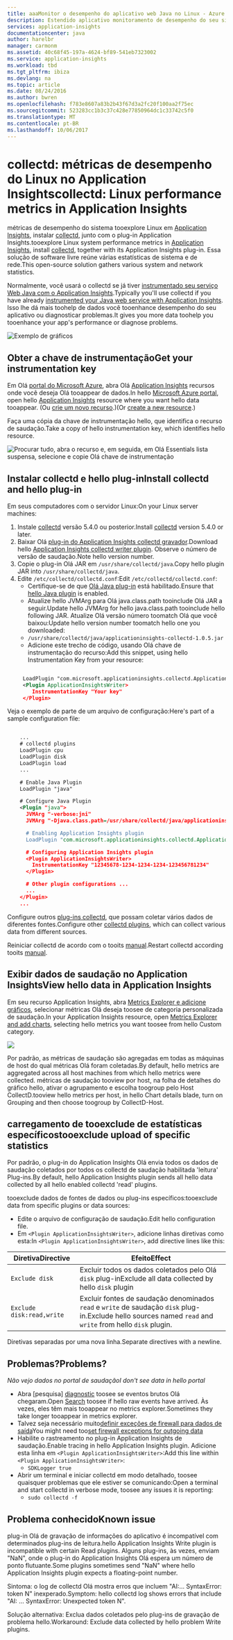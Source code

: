 ```yaml
---
title: aaaMonitor o desempenho do aplicativo web Java no Linux - Azure | Microsoft Docs
description: Estendido aplicativo monitoramento de desempenho do seu site de Java com hello CollectD plug-in do Application Insights.
services: application-insights
documentationcenter: java
author: harelbr
manager: carmonm
ms.assetid: 40c68f45-197a-4624-bf89-541eb7323002
ms.service: application-insights
ms.workload: tbd
ms.tgt_pltfrm: ibiza
ms.devlang: na
ms.topic: article
ms.date: 08/24/2016
ms.author: bwren
ms.openlocfilehash: f783e8607a83b2b43f67d3a2fc20f100aa2f75ec
ms.sourcegitcommit: 523283cc1b3c37c428e77850964dc1c33742c5f0
ms.translationtype: MT
ms.contentlocale: pt-BR
ms.lasthandoff: 10/06/2017
---
```

# <a name="collectd-linux-performance-metrics-in-application-insights"></a><span data-ttu-id="77a55-103">collectd: métricas de desempenho do Linux no Application Insights</span><span class="sxs-lookup"><span data-stu-id="77a55-103">collectd: Linux performance metrics in Application Insights</span></span>


<span data-ttu-id="77a55-104">métricas de desempenho do sistema tooexplore Linux em [Application Insights](app-insights-overview.md), instalar [collectd](http://collectd.org/), junto com o plug-in Application Insights.</span><span class="sxs-lookup"><span data-stu-id="77a55-104">tooexplore Linux system performance metrics in [Application Insights](app-insights-overview.md), install [collectd](http://collectd.org/), together with its Application Insights plug-in.</span></span> <span data-ttu-id="77a55-105">Essa solução de software livre reúne várias estatísticas de sistema e de rede.</span><span class="sxs-lookup"><span data-stu-id="77a55-105">This open-source solution gathers various system and network statistics.</span></span>

<span data-ttu-id="77a55-106">Normalmente, você usará o collectd se já tiver [instrumentado seu serviço Web Java com o Application Insights][java].</span><span class="sxs-lookup"><span data-stu-id="77a55-106">Typically you'll use collectd if you have already [instrumented your Java web service with Application Insights][java].</span></span> <span data-ttu-id="77a55-107">Isso lhe dá mais toohelp de dados você tooenhance desempenho do seu aplicativo ou diagnosticar problemas.</span><span class="sxs-lookup"><span data-stu-id="77a55-107">It gives you more data toohelp you tooenhance your app's performance or diagnose problems.</span></span> 

![Exemplo de gráficos](./media/app-insights-java-collectd/sample.png)

## <a name="get-your-instrumentation-key"></a><span data-ttu-id="77a55-109">Obter a chave de instrumentação</span><span class="sxs-lookup"><span data-stu-id="77a55-109">Get your instrumentation key</span></span>
<span data-ttu-id="77a55-110">Em Olá [portal do Microsoft Azure](https://portal.azure.com), abra Olá [Application Insights](app-insights-overview.md) recursos onde você deseja Olá tooappear de dados.</span><span class="sxs-lookup"><span data-stu-id="77a55-110">In hello [Microsoft Azure portal](https://portal.azure.com), open hello [Application Insights](app-insights-overview.md) resource where you want hello data tooappear.</span></span> <span data-ttu-id="77a55-111">(Ou [crie um novo recurso](app-insights-create-new-resource.md).)</span><span class="sxs-lookup"><span data-stu-id="77a55-111">(Or [create a new resource](app-insights-create-new-resource.md).)</span></span>

<span data-ttu-id="77a55-112">Faça uma cópia da chave de instrumentação hello, que identifica o recurso de saudação.</span><span class="sxs-lookup"><span data-stu-id="77a55-112">Take a copy of hello instrumentation key, which identifies hello resource.</span></span>

![Procurar tudo, abra o recurso e, em seguida, em Olá Essentials lista suspensa, selecione e copie Olá chave de instrumentação](./media/app-insights-java-collectd/02-props.png)

## <a name="install-collectd-and-hello-plug-in"></a><span data-ttu-id="77a55-114">Instalar collectd e hello plug-in</span><span class="sxs-lookup"><span data-stu-id="77a55-114">Install collectd and hello plug-in</span></span>
<span data-ttu-id="77a55-115">Em seus computadores com o servidor Linux:</span><span class="sxs-lookup"><span data-stu-id="77a55-115">On your Linux server machines:</span></span>

1. <span data-ttu-id="77a55-116">Instale [collectd](http://collectd.org/) versão 5.4.0 ou posterior.</span><span class="sxs-lookup"><span data-stu-id="77a55-116">Install [collectd](http://collectd.org/) version 5.4.0 or later.</span></span>
2. <span data-ttu-id="77a55-117">Baixar Olá [plug-in do Application Insights collectd gravador](https://aka.ms/aijavasdk).</span><span class="sxs-lookup"><span data-stu-id="77a55-117">Download hello [Application Insights collectd writer plugin](https://aka.ms/aijavasdk).</span></span> <span data-ttu-id="77a55-118">Observe o número de versão de saudação.</span><span class="sxs-lookup"><span data-stu-id="77a55-118">Note hello version number.</span></span>
3. <span data-ttu-id="77a55-119">Copie o plug-in Olá JAR em `/usr/share/collectd/java`.</span><span class="sxs-lookup"><span data-stu-id="77a55-119">Copy hello plugin JAR into `/usr/share/collectd/java`.</span></span>
4. <span data-ttu-id="77a55-120">Edite `/etc/collectd/collectd.conf`:</span><span class="sxs-lookup"><span data-stu-id="77a55-120">Edit `/etc/collectd/collectd.conf`:</span></span>
   * <span data-ttu-id="77a55-121">Certifique-se de que [Olá Java plug-in](https://collectd.org/wiki/index.php/Plugin:Java) está habilitado.</span><span class="sxs-lookup"><span data-stu-id="77a55-121">Ensure that [hello Java plugin](https://collectd.org/wiki/index.php/Plugin:Java) is enabled.</span></span>
   * <span data-ttu-id="77a55-122">Atualize hello JVMArg para Olá java.class.path tooinclude Olá JAR a seguir.</span><span class="sxs-lookup"><span data-stu-id="77a55-122">Update hello JVMArg for hello java.class.path tooinclude hello following JAR.</span></span> <span data-ttu-id="77a55-123">Atualize Olá versão número toomatch Olá que você baixou:</span><span class="sxs-lookup"><span data-stu-id="77a55-123">Update hello version number toomatch hello one you downloaded:</span></span>
   * `/usr/share/collectd/java/applicationinsights-collectd-1.0.5.jar`
   * <span data-ttu-id="77a55-124">Adicione este trecho de código, usando Olá chave de instrumentação do recurso:</span><span class="sxs-lookup"><span data-stu-id="77a55-124">Add this snippet, using hello Instrumentation Key from your resource:</span></span>

```XML

     LoadPlugin "com.microsoft.applicationinsights.collectd.ApplicationInsightsWriter"
     <Plugin ApplicationInsightsWriter>
        InstrumentationKey "Your key"
     </Plugin>
```

<span data-ttu-id="77a55-125">Veja o exemplo de parte de um arquivo de configuração:</span><span class="sxs-lookup"><span data-stu-id="77a55-125">Here's part of a sample configuration file:</span></span>

```XML

    ...
    # collectd plugins
    LoadPlugin cpu
    LoadPlugin disk
    LoadPlugin load
    ...

    # Enable Java Plugin
    LoadPlugin "java"

    # Configure Java Plugin
    <Plugin "java">
      JVMArg "-verbose:jni"
      JVMArg "-Djava.class.path=/usr/share/collectd/java/applicationinsights-collectd-1.0.5.jar:/usr/share/collectd/java/collectd-api.jar"

      # Enabling Application Insights plugin
      LoadPlugin "com.microsoft.applicationinsights.collectd.ApplicationInsightsWriter"

      # Configuring Application Insights plugin
      <Plugin ApplicationInsightsWriter>
        InstrumentationKey "12345678-1234-1234-1234-123456781234"
      </Plugin>

      # Other plugin configurations ...
      ...
    </Plugin>
    ...
```

<span data-ttu-id="77a55-126">Configure outros [plug-ins collectd](https://collectd.org/wiki/index.php/Table_of_Plugins), que possam coletar vários dados de diferentes fontes.</span><span class="sxs-lookup"><span data-stu-id="77a55-126">Configure other [collectd plugins](https://collectd.org/wiki/index.php/Table_of_Plugins), which can collect various data from different sources.</span></span>

<span data-ttu-id="77a55-127">Reiniciar collectd de acordo com o tooits [manual](https://collectd.org/wiki/index.php/First_steps).</span><span class="sxs-lookup"><span data-stu-id="77a55-127">Restart collectd according tooits [manual](https://collectd.org/wiki/index.php/First_steps).</span></span>

## <a name="view-hello-data-in-application-insights"></a><span data-ttu-id="77a55-128">Exibir dados de saudação no Application Insights</span><span class="sxs-lookup"><span data-stu-id="77a55-128">View hello data in Application Insights</span></span>
<span data-ttu-id="77a55-129">Em seu recurso Application Insights, abra [Metrics Explorer e adicione gráficos][metrics], selecionar métricas Olá deseja toosee de categoria personalizada de saudação.</span><span class="sxs-lookup"><span data-stu-id="77a55-129">In your Application Insights resource, open [Metrics Explorer and add charts][metrics], selecting hello metrics you want toosee from hello Custom category.</span></span>

![](./media/app-insights-java-collectd/result.png)

<span data-ttu-id="77a55-130">Por padrão, as métricas de saudação são agregadas em todas as máquinas de host do qual métricas Olá foram coletadas.</span><span class="sxs-lookup"><span data-stu-id="77a55-130">By default, hello metrics are aggregated across all host machines from which hello metrics were collected.</span></span> <span data-ttu-id="77a55-131">métricas de saudação tooview por host, na folha de detalhes do gráfico hello, ativar o agrupamento e escolha toogroup pelo Host CollectD.</span><span class="sxs-lookup"><span data-stu-id="77a55-131">tooview hello metrics per host, in hello Chart details blade, turn on Grouping and then choose toogroup by CollectD-Host.</span></span>

## <a name="tooexclude-upload-of-specific-statistics"></a><span data-ttu-id="77a55-132">carregamento de tooexclude de estatísticas específicos</span><span class="sxs-lookup"><span data-stu-id="77a55-132">tooexclude upload of specific statistics</span></span>
<span data-ttu-id="77a55-133">Por padrão, o plug-in do Application Insights Olá envia todos os dados de saudação coletados por todos os collectd de saudação habilitada 'leitura' Plug-ins.</span><span class="sxs-lookup"><span data-stu-id="77a55-133">By default, hello Application Insights plugin sends all hello data collected by all hello enabled collectd 'read' plugins.</span></span> 

<span data-ttu-id="77a55-134">tooexclude dados de fontes de dados ou plug-ins específicos:</span><span class="sxs-lookup"><span data-stu-id="77a55-134">tooexclude data from specific plugins or data sources:</span></span>

* <span data-ttu-id="77a55-135">Edite o arquivo de configuração de saudação.</span><span class="sxs-lookup"><span data-stu-id="77a55-135">Edit hello configuration file.</span></span> 
* <span data-ttu-id="77a55-136">Em `<Plugin ApplicationInsightsWriter>`, adicione linhas diretivas como esta:</span><span class="sxs-lookup"><span data-stu-id="77a55-136">In `<Plugin ApplicationInsightsWriter>`, add directive lines like this:</span></span>

| <span data-ttu-id="77a55-137">Diretiva</span><span class="sxs-lookup"><span data-stu-id="77a55-137">Directive</span></span> | <span data-ttu-id="77a55-138">Efeito</span><span class="sxs-lookup"><span data-stu-id="77a55-138">Effect</span></span> |
| --- | --- |
| `Exclude disk` |<span data-ttu-id="77a55-139">Excluir todos os dados coletados pelo Olá `disk` plug-in</span><span class="sxs-lookup"><span data-stu-id="77a55-139">Exclude all data collected by hello `disk` plugin</span></span> |
| `Exclude disk:read,write` |<span data-ttu-id="77a55-140">Excluir fontes de saudação denominados `read` e `write` de saudação `disk` plug-in.</span><span class="sxs-lookup"><span data-stu-id="77a55-140">Exclude hello sources named `read` and `write` from hello `disk` plugin.</span></span> |

<span data-ttu-id="77a55-141">Diretivas separadas por uma nova linha.</span><span class="sxs-lookup"><span data-stu-id="77a55-141">Separate directives with a newline.</span></span>

## <a name="problems"></a><span data-ttu-id="77a55-142">Problemas?</span><span class="sxs-lookup"><span data-stu-id="77a55-142">Problems?</span></span>
<span data-ttu-id="77a55-143">*Não vejo dados no portal de saudação*</span><span class="sxs-lookup"><span data-stu-id="77a55-143">*I don't see data in hello portal*</span></span>

* <span data-ttu-id="77a55-144">Abra [pesquisa] [ diagnostic] toosee se eventos brutos Olá chegaram.</span><span class="sxs-lookup"><span data-stu-id="77a55-144">Open [Search][diagnostic] toosee if hello raw events have arrived.</span></span> <span data-ttu-id="77a55-145">Às vezes, eles têm mais tooappear no metrics explorer.</span><span class="sxs-lookup"><span data-stu-id="77a55-145">Sometimes they take longer tooappear in metrics explorer.</span></span>
* <span data-ttu-id="77a55-146">Talvez seja necessário muito[definir exceções de firewall para dados de saída](app-insights-ip-addresses.md)</span><span class="sxs-lookup"><span data-stu-id="77a55-146">You might need too[set firewall exceptions for outgoing data](app-insights-ip-addresses.md)</span></span>
* <span data-ttu-id="77a55-147">Habilite o rastreamento no plug-in Application Insights de saudação.</span><span class="sxs-lookup"><span data-stu-id="77a55-147">Enable tracing in hello Application Insights plugin.</span></span> <span data-ttu-id="77a55-148">Adicione esta linha em `<Plugin ApplicationInsightsWriter>`:</span><span class="sxs-lookup"><span data-stu-id="77a55-148">Add this line within `<Plugin ApplicationInsightsWriter>`:</span></span>
  * `SDKLogger true`
* <span data-ttu-id="77a55-149">Abrir um terminal e iniciar collectd em modo detalhado, toosee quaisquer problemas que ele estiver se comunicando:</span><span class="sxs-lookup"><span data-stu-id="77a55-149">Open a terminal and start collectd in verbose mode, toosee any issues it is reporting:</span></span>
  * `sudo collectd -f`

## <a name="known-issue"></a><span data-ttu-id="77a55-150">Problema conhecido</span><span class="sxs-lookup"><span data-stu-id="77a55-150">Known issue</span></span>

<span data-ttu-id="77a55-151">plug-in Olá de gravação de informações do aplicativo é incompatível com determinados plug-ins de leitura.</span><span class="sxs-lookup"><span data-stu-id="77a55-151">hello Application Insights Write plugin is incompatible with certain Read plugins.</span></span> <span data-ttu-id="77a55-152">Alguns plug-ins, às vezes, enviam "NaN", onde o plug-in do Application Insights Olá espera um número de ponto flutuante.</span><span class="sxs-lookup"><span data-stu-id="77a55-152">Some plugins sometimes send "NaN" where hello Application Insights plugin expects a floating-point number.</span></span>

<span data-ttu-id="77a55-153">Sintoma: o log de collectd Olá mostra erros que incluem "AI:... SyntaxError: token N" inexperado.</span><span class="sxs-lookup"><span data-stu-id="77a55-153">Symptom: hello collectd log shows errors that include "AI: ... SyntaxError: Unexpected token N".</span></span>

<span data-ttu-id="77a55-154">Solução alternativa: Exclua dados coletados pelo plug-ins de gravação de problema hello.</span><span class="sxs-lookup"><span data-stu-id="77a55-154">Workaround: Exclude data collected by hello problem Write plugins.</span></span> 

<!--Link references-->

[api]: app-insights-api-custom-events-metrics.md
[apiexceptions]: app-insights-api-custom-events-metrics.md#track-exception
[availability]: app-insights-monitor-web-app-availability.md
[diagnostic]: app-insights-diagnostic-search.md
[eclipse]: app-insights-java-eclipse.md
[java]: app-insights-java-get-started.md
[javalogs]: app-insights-java-trace-logs.md
[metrics]: app-insights-metrics-explorer.md


